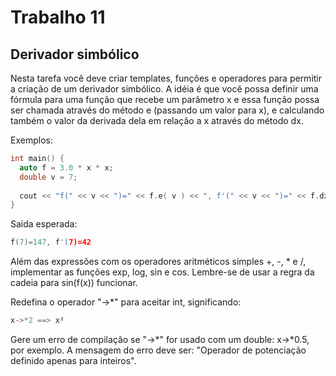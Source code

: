 # Trabalho 11
## Derivador simbólico

Nesta tarefa você deve criar templates, funções e operadores para permitir a criação de um derivador simbólico. A idéia é que você possa definir uma fórmula para uma função que recebe um parâmetro x e essa função possa ser chamada através do método e (passando um valor para x), e calculando também o valor da derivada dela em relação a x através do método dx.

Exemplos:

```cpp
int main() {
  auto f = 3.0 * x * x;
  double v = 7;
  
  cout << "f(" << v << ")=" << f.e( v ) << ", f'(" << v << ")=" << f.dx( v ) << endl;
}
```

Saida esperada:

```cpp
f(7)=147, f'(7)=42
```

Além das expressões com os operadores aritméticos simples +, -, * e /, implementar as funções exp, log, sin e cos. Lembre-se de usar a regra da cadeia para sin(f(x)) funcionar.

Redefina o operador "->*" para aceitar int, significando:

```cpp
x->*2 ==> x²
```

Gere um erro de compilação se "->*" for usado com um double: x->*0.5, por exemplo. A mensagem do erro deve ser: "Operador de potenciação definido apenas para inteiros".
